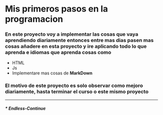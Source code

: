 # Mis primeros pasos en la programacion
### En este proyecto voy a implementar las cosas que vaya aprendiendo diariamente entonces entre mas dias pasen mas cosas añadere en esta proyecto y ire aplicando todo lo que aprenda e idiomas que aprenda cosas como

- HTML
- Js
- Implementare mas cosas de **MarkDown**
### El motivo de este proyecto es solo observar como mejoro diariamente, hasta terminar el curso o este mismo proyecto
---




##### * Endless-Continue